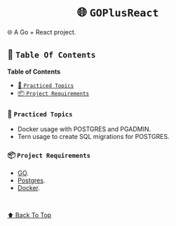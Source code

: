 <div align="center">

# 🌐 `GOPlusReact` <!-- omit in toc -->

</div>

🌐 A Go + React project.

## 📖 `Table Of Contents` <!-- omit in toc -->

**Table of Contents**

- [📑️ `Practiced Topics`](#️-practiced-topics)
- [📦 `Project Requirements`](#-project-requirements)

### 📑️ `Practiced Topics`

- Docker usage with POSTGRES and PGADMIN.
- Tern usage to create SQL migrations for POSTGRES.

### 📦 `Project Requirements`

- [GO]().
- [Postgres]().
- [Docker]().

<br>

[⬆ Back To Top](#-goplusreact)
